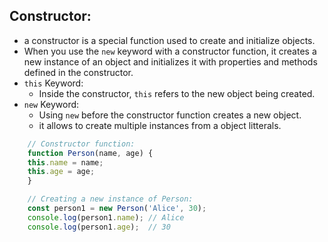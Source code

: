 ## Constructor:
- a constructor is a special function used to create and initialize objects. 
- When you use the `new` keyword with a constructor function, it creates a new instance of an object 
  and initializes it with properties and methods defined in the constructor. 
- `this` Keyword: 
  - Inside the constructor, `this` refers to the new object being created.
- `new` Keyword: 
  - Using `new` before the constructor function creates a new object.
  - it allows to create multiple instances from a object litterals.

```js
    // Constructor function:
    function Person(name, age) {
    this.name = name;
    this.age = age;
    }

    // Creating a new instance of Person:
    const person1 = new Person('Alice', 30);
    console.log(person1.name); // Alice
    console.log(person1.age);  // 30
```
